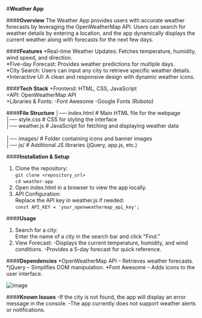 #**Weather App**

####**Overview**
The Weather App provides users with accurate weather forecasts by leveraging the OpenWeatherMap API. Users can search for weather details by entering a location, and the app dynamically displays the current weather along with forecasts for the next few days.

####**Features**
*Real-time Weather Updates: Fetches temperature, humidity, wind speed, and direction.<br>
*Five-day Forecast: Provides weather predictions for multiple days.<br>
*City Search: Users can input any city to retrieve specific weather details.<br>
*Interactive UI: A clean and responsive design with dynamic weather icons.<br>

####**Tech Stack**
+Frontend: HTML, CSS, JavaScript<br>
+API: OpenWeatherMap API<br>
+Libraries & Fonts:
-Font Awesome
-Google Fonts (Roboto)

####**File Structure**
│── index.html       # Main HTML file for the webpage<br>
│── style.css        # CSS for styling the interface<br>
│── weather.js       # JavaScript for fetching and displaying weather data<br>  
│── images/          # Folder containing icons and banner images<br>
│── js/              # Additional JS libraries (jQuery, app.js, etc.)<br>  

####**Installation & Setup**
1.	Clone the repository:<br>
`git clone <repository_url>`<br>
`cd weather-app`<br>
2.	Open index.html in a browser to view the app locally.<br>
3.	API Configuration:<br>
Replace the API key in weather.js if needed:<br>
`const API_KEY = 'your_openweathermap_api_key';`

####**Usage**
1.	Search for a city:<br>
Enter the name of a city in the search bar and click "Find."<br>
2.	View Forecast:
-Displays the current temperature, humidity, and wind conditions.
-Provides a 5-day forecast for quick reference.

####**Dependencies**
*OpenWeatherMap API – Retrieves weather forecasts.
*jQuery – Simplifies DOM manipulation.
*Font Awesome – Adds icons to the user interface.


![image](https://github.com/user-attachments/assets/543bda53-eec9-4b45-b99b-2c61373ac7c8)


####**Known Issues**
-If the city is not found, the app will display an error message in the console.
-The app currently does not support weather alerts or notifications.
